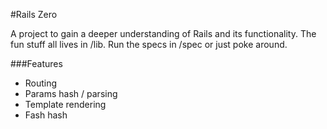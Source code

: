#Rails Zero

A project to gain a deeper understanding of Rails and its functionality.  The fun stuff all lives in /lib.  Run the specs in /spec or just poke around.

###Features
* Routing
* Params hash / parsing
* Template rendering
* Fash hash
